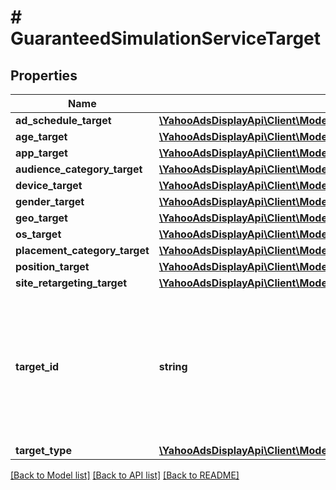 # # GuaranteedSimulationServiceTarget

## Properties

Name | Type | Description | Notes
------------ | ------------- | ------------- | -------------
**ad_schedule_target** | [**\YahooAdsDisplayApi\Client\Model\GuaranteedSimulationServiceAdScheduleTarget**](GuaranteedSimulationServiceAdScheduleTarget.md) |  | [optional]
**age_target** | [**\YahooAdsDisplayApi\Client\Model\GuaranteedSimulationServiceAgeTarget**](GuaranteedSimulationServiceAgeTarget.md) |  | [optional]
**app_target** | [**\YahooAdsDisplayApi\Client\Model\GuaranteedSimulationServiceAppTarget**](GuaranteedSimulationServiceAppTarget.md) |  | [optional]
**audience_category_target** | [**\YahooAdsDisplayApi\Client\Model\GuaranteedSimulationServiceAudienceCategoryTarget**](GuaranteedSimulationServiceAudienceCategoryTarget.md) |  | [optional]
**device_target** | [**\YahooAdsDisplayApi\Client\Model\GuaranteedSimulationServiceDeviceTarget**](GuaranteedSimulationServiceDeviceTarget.md) |  | [optional]
**gender_target** | [**\YahooAdsDisplayApi\Client\Model\GuaranteedSimulationServiceGenderTarget**](GuaranteedSimulationServiceGenderTarget.md) |  | [optional]
**geo_target** | [**\YahooAdsDisplayApi\Client\Model\GuaranteedSimulationServiceGeoTarget**](GuaranteedSimulationServiceGeoTarget.md) |  | [optional]
**os_target** | [**\YahooAdsDisplayApi\Client\Model\GuaranteedSimulationServiceOsTarget**](GuaranteedSimulationServiceOsTarget.md) |  | [optional]
**placement_category_target** | [**\YahooAdsDisplayApi\Client\Model\GuaranteedSimulationServicePlacementCategoryTarget**](GuaranteedSimulationServicePlacementCategoryTarget.md) |  | [optional]
**position_target** | [**\YahooAdsDisplayApi\Client\Model\GuaranteedSimulationServicePositionTarget**](GuaranteedSimulationServicePositionTarget.md) |  | [optional]
**site_retargeting_target** | [**\YahooAdsDisplayApi\Client\Model\GuaranteedSimulationServiceSiteRetargetingTarget**](GuaranteedSimulationServiceSiteRetargetingTarget.md) |  | [optional]
**target_id** | **string** | &lt;div lang&#x3D;\&quot;ja\&quot;&gt; ターゲットIDです。&lt;br&gt; このフィールドは、ADD時は省略可能となります。 &lt;/div&gt; &lt;div lang&#x3D;\&quot;en\&quot;&gt; Target ID.&lt;br&gt; This field is optional in ADD operation. &lt;/div&gt; | [optional]
**target_type** | [**\YahooAdsDisplayApi\Client\Model\GuaranteedSimulationServiceTargetType**](GuaranteedSimulationServiceTargetType.md) |  | [optional]

[[Back to Model list]](../../README.md#models) [[Back to API list]](../../README.md#endpoints) [[Back to README]](../../README.md)
